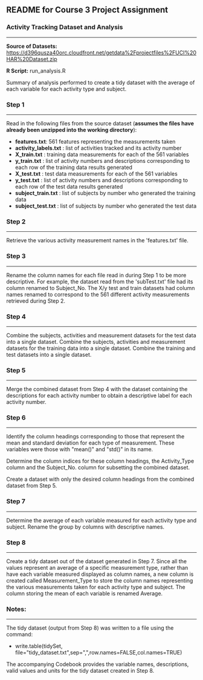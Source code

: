 ## README for Course 3 Project Assignment

### Activity Tracking Dataset and Analysis
-----------------------------------------------
__Source of Datasets:__ https://d396qusza40orc.cloudfront.net/getdata%2Fprojectfiles%2FUCI%20HAR%20Dataset.zip

__R Script:__ run_analysis.R

Summary of analysis performed to create a tidy dataset with the average of each variable for each activity type and subject.

### Step 1
----------
Read in the following files from the source dataset (**assumes the files have already been unzipped into the working directory**):
- __features.txt__: 561 features representing the measurements taken     
- __activity_labels.txt__ : list of activities tracked and its activity number
- __X_train.txt__ : training data measurements for each of the 561 variables
- __y_train.txt__ : list of activity numbers and descriptions corresponding to each row of the training data results generated 
- __X_test.txt__ : test data measurements for each of the 561 variables
- __y_test.txt__ : list of activity numbers and descriptions corresponding to each row of the test data results generated 
- __subject_train.txt__ : list of subjects by number who generated the training data
- __subject_test.txt__ : list of subjects by number who generated the test data

### Step 2
----------
Retrieve the various activity measurement names in the 'features.txt' file.  

### Step 3
----------
Rename the column names for each file read in during Step 1 to be more descriptive.  For example, the dataset read from the 'subTest.txt' file had its column renamed to Subject_No.  The X/y test and train datasets had column names renamed to correspond to the 561 different activity measurements retrieved during Step 2.

### Step 4
----------
Combine the subjects, activities and measurement datasets for the test data into a single dataset.  Combine the subjects, activities and measurement datasets for the training data into a single dataset.  Combine the training and test datasets into a single dataset. 
  
### Step 5
----------
Merge the combined dataset from Step 4 with the dataset containing the descriptions for each activity number to obtain a descriptive label for each activity number.

### Step 6
----------
Identify the column headings corresponding to those that represent the mean and standard deviation for each type of measurement.  These variables were those with "mean()" and "std()" in its name. 

Determine the column indices for these column headings, the Activity_Type column and the Subject_No. column for subsetting the combined dataset.

Create a dataset with only the desired column headings from the combined dataset from Step 5.

### Step 7
----------
Determine the average of each variable measured for each activity type and subject.  Rename the group by columns with descriptive names.

### Step 8 
----------
Create a tidy dataset out of the dataset generated in Step 7.  Since all the values represent an average of a specific measurement type, rather than have each variable measured displayed as column names, a new column is created called Measurement_Type to store the column names representing the various measurements taken for each activity type and subject.  The column storing the mean of each variable is renamed Average.


### Notes: 
----------
The tidy dataset (output from Step 8) was written to a file using the command:
- write.table(tidySet, file="tidy_dataset.txt",sep=",",row.names=FALSE,col.names=TRUE)

The accompanying Codebook provides the variable names, descriptions, valid values and units for the tidy dataset created in Step 8.